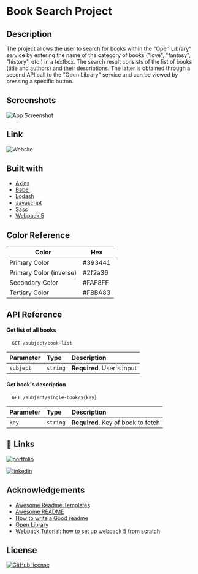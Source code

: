 # Book Search Project

## Description

The project allows the user to search for books within the "Open Library" service by entering the name of the category of books ("love", "fantasy", "history", etc.) in a textbox. The search result consists of the list of books (title and authors) and their descriptions. The latter is obtained through a second API call to the "Open Library" service and can be viewed by pressing a specific button.


## Screenshots

![App Screenshot](https://via.placeholder.com/468x300?text=App+Screenshot+Here)


## Link

![Website](https://img.shields.io/website?style=for-the-badge&up_message=CLICK%20ME%21&url=https%3A%2F%2Flijo-book-search-project.netlify.app%2F)


## Built with
- [Axios](https://github.com/axios/axios)
- [Babel](https://babeljs.io/setup#installation)
- [Lodash](https://lodash.com/)
- [Javascript](https://developer.mozilla.org/en-US/docs/Web/JavaScript?retiredLocale=it)
- [Sass](https://sass-lang.com/)
- [Webpack 5](https://webpack.js.org/blog/2020-10-10-webpack-5-release/)
## Color Reference

| Color             | Hex                                                                |
| ----------------- | ------------------------------------------------------------------ |
| Primary Color | #393441 |
| Primary Color (inverse)| #2f2a36 |
| Secondary Color | #FAF8FF|
| Tertiary Color | #FBBA83  |

## API Reference

#### Get list of all books

```http
  GET /subject/book-list
```

| Parameter | Type     | Description                |
| :-------- | :------- | :------------------------- |
| `subject` | `string` | **Required**. User's input |

#### Get book's description

```http
  GET /subject/single-book/${key}
```

| Parameter | Type     | Description                       |
| :-------- | :------- | :-------------------------------- |
| `key`      | `string` | **Required**. Key of book to fetch |




## 🔗 Links
[![portfolio](https://img.shields.io/badge/my_portfolio-000?style=for-the-badge&logo=ko-fi&logoColor=white)](https://lijo-belardi.github.io/)

[![linkedin](https://img.shields.io/badge/linkedin-0A66C2?style=for-the-badge&logo=linkedin&logoColor=white)](https://www.linkedin.com/in/lijo-belardi-25615918b/)


## Acknowledgements
 - [Awesome Readme Templates](https://awesomeopensource.com/project/elangosundar/awesome-README-templates)
 - [Awesome README](https://github.com/matiassingers/awesome-readme)
 - [How to write a Good readme](https://bulldogjob.com/news/449-how-to-write-a-good-readme-for-your-github-project)
 - [Open Library](https://openlibrary.org/)
 - [Webpack Tutorial: how to set up webpack 5 from scratch](https://www.taniarascia.com/how-to-use-webpack)


## License

[![GitHub license](https://img.shields.io/github/license/lijo-belardi/books-search-project?style=for-the-badge)](https://github.com/lijo-belardi/books-search-project/blob/master/LICENSE)


